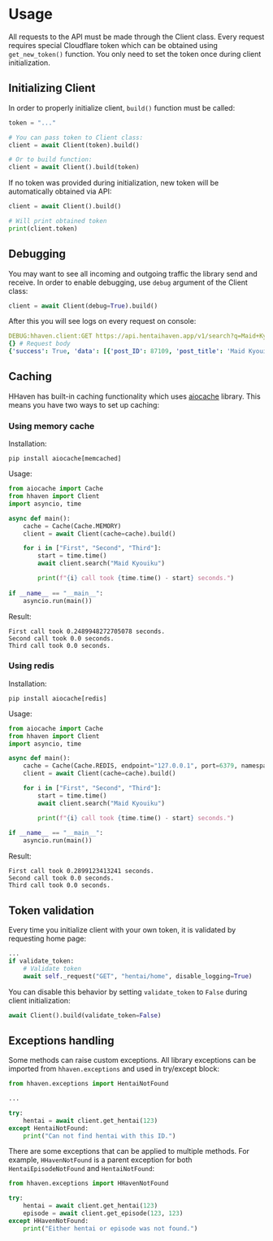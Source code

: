# Usage

All requests to the API must be made through the Client class. Every request requires special Cloudflare token which can be obtained using `get_new_token()` function. You only need to set the token once during client initialization.

## Initializing Client
In order to properly initialize client, `build()` function must be called:

```python
token = "..."

# You can pass token to Client class:
client = await Client(token).build()

# Or to build function:
client = await Client().build(token)
```
If no token was provided during initialization, new token will be automatically obtained via API:

```python
client = await Client().build()

# Will print obtained token
print(client.token)
```

## Debugging
You may want to see all incoming and outgoing traffic the library send and receive. In order to enable debugging, use `debug` argument of the Client class:

```python
client = await Client(debug=True).build()
```

After this you will see logs on every request on console:
```yaml
DEBUG:hhaven.client:GET https://api.hentaihaven.app/v1/search?q=Maid+Kyouiku # Request info
{} # Request body
{'success': True, 'data': [{'post_ID': 87109, 'post_title': 'Maid Kyouiku. Botsuraku Kizoku Rurikawa Tsubaki The Animation', 'post_name': 'maid-kyouiku-botsuraku-kizoku-rurikawa-tsubaki-the-animation', 'post_thumbnail': 'https://hh-imgs.cyou/images/hh/w/f/s_Maid-Kyouiku.-Botsuraku-Kizoku-Rurikawa-Tsubaki-The-Animation-Episode-1.jpg'}]} # Response
```

## Caching
HHaven has built-in caching functionality which uses [aiocache](https://github.com/aio-libs/aiocache) library. This means you have two ways to set up caching:

### Using memory cache
Installation:
```console
pip install aiocache[memcached]
```

Usage:
```python
from aiocache import Cache
from hhaven import Client
import asyncio, time

async def main():
    cache = Cache(Cache.MEMORY)
    client = await Client(cache=cache).build()

    for i in ["First", "Second", "Third"]:
        start = time.time()
        await client.search("Maid Kyouiku")

        print(f"{i} call took {time.time() - start} seconds.")
        
if __name__ == "__main__":
    asyncio.run(main())
```

Result:
```
First call took 0.2489948272705078 seconds.
Second call took 0.0 seconds.
Third call took 0.0 seconds.
```

### Using redis
Installation:
```console
pip install aiocache[redis]
```

Usage:
```python
from aiocache import Cache
from hhaven import Client
import asyncio, time

async def main():
    cache = Cache(Cache.REDIS, endpoint="127.0.0.1", port=6379, namespace="main")
    client = await Client(cache=cache).build()

    for i in ["First", "Second", "Third"]:
        start = time.time()
        await client.search("Maid Kyouiku")

        print(f"{i} call took {time.time() - start} seconds.")
        
if __name__ == "__main__":
    asyncio.run(main())
```

Result:
```
First call took 0.2899123413241 seconds.
Second call took 0.0 seconds.
Third call took 0.0 seconds.
```

## Token validation
Every time you initialize client with your own token, it is validated by requesting home page:
```python title="hhaven/client.py"
...
if validate_token:
    # Validate token
    await self._request("GET", "hentai/home", disable_logging=True)
```

You can disable this behavior by setting `validate_token` to `False` during client initialization:
```python
await Client().build(validate_token=False)
``` 

## Exceptions handling
Some methods can raise custom exceptions. All library exceptions can be imported from `hhaven.exceptions` and used in try/except block:
```python
from hhaven.exceptions import HentaiNotFound

...

try:
    hentai = await client.get_hentai(123)
except HentaiNotFound:
    print("Can not find hentai with this ID.")
```

There are some exceptions that can be applied to multiple methods. For example, `HHavenNotFound` is a parent exception for both `HentaiEpisodeNotFound` and `HentaiNotFound`:
```python
from hhaven.exceptions import HHavenNotFound

try:
    hentai = await client.get_hentai(123)
    episode = await client.get_episode(123, 123)
except HHavenNotFound:
    print("Either hentai or episode was not found.")
```
